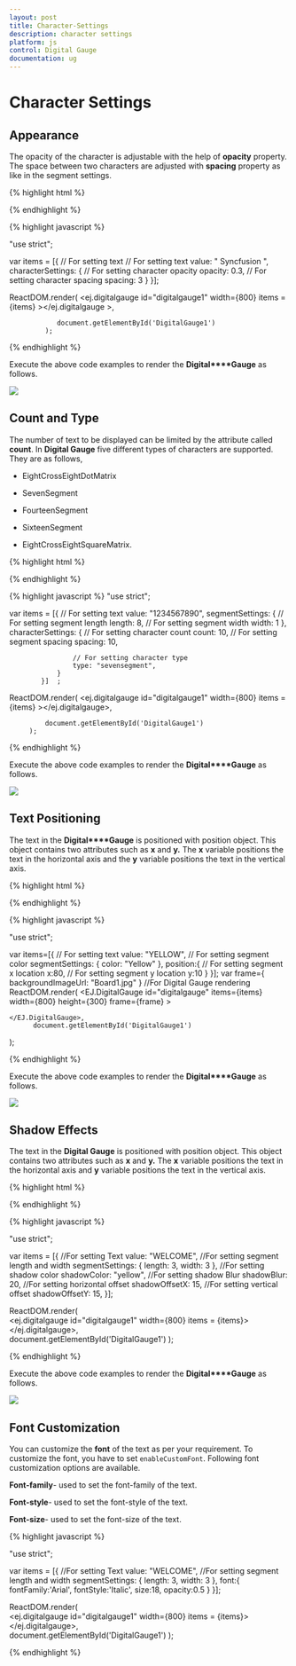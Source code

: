 ```yaml
---
layout: post
title: Character-Settings
description: character settings
platform: js
control: Digital Gauge
documentation: ug
---
```


# Character Settings

## Appearance

The opacity of the character is adjustable with the help of **opacity** property. The space between two characters are adjusted with **spacing** property as like in the segment settings.

{% highlight html %}

<div id="DigitalGauge1"></div>

{% endhighlight %}

{% highlight javascript %}

"use strict";

 var items = [{
  // For setting text
               // For setting text
                value: " Syncfusion ",
                characterSettings: {
                    // For setting character opacity
                    opacity: 0.3,
                    // For setting character spacing
                    spacing: 3
                }
            }];       
        
 ReactDOM.render(
                <ej.digitalgauge id="digitalgauge1" width={800} items = {items} ></ej.digitalgauge >,
                    
                document.getElementById('DigitalGauge1')
             );

{% endhighlight %}


Execute the above code examples to render the **Digital****Gauge** as follows.

![](/js/DigitalGauge/Character-Settings_images/Character-Settings_img1.png)

## Count and Type

The number of text to be displayed can be limited by the attribute called **count**. In **Digital Gauge** five different types of characters are supported. They are as follows, 

  * EightCrossEightDotMatrix

  * SevenSegment

  * FourteenSegment

  * SixteenSegment 

  * EightCrossEightSquareMatrix.

{% highlight html %}

<div id="DigitalGauge1"></div>

{% endhighlight %}

{% highlight javascript %}
"use strict";

 var items = [{
 // For setting text
                value: "1234567890",
                segmentSettings: {
                    // For setting segment length
                    length: 8,
                    // For setting segment width
                    width: 1
                },
                characterSettings: {
                    // For setting character count
                    count: 10,
                    // For setting segment spacing
                    spacing: 10,

                    // For setting character type
                    type: "sevensegment",
                }
            }]  ;       
            
ReactDOM.render(
            <ej.digitalgauge id="digitalgauge1" width={800} items = {items} ></ej.digitalgauge>,
                    
             document.getElementById('DigitalGauge1')
         );


{% endhighlight %}


Execute the above code examples to render the **Digital****Gauge** as follows.

![](/js/DigitalGauge/Character-Settings_images/Character-Settings_img2.png)

## Text Positioning

The text in the **Digital****Gauge** is positioned with position object. This object contains two attributes such as **x** and **y.** The **x** variable positions the text in the horizontal axis and the **y** variable positions the text in the vertical axis.

{% highlight html %}

<div id="DigitalGauge1"></div>

{% endhighlight %}

{% highlight javascript %}

"use strict";

var items=[{
    // For setting text
    value: "YELLOW",
    // For setting segment color
    segmentSettings: { color: "Yellow" },
    position:{
        // For setting segment x location
        x:80,
        // For setting segment y location
        y:10
    }
}];
var frame={
	backgroundImageUrl: "Board1.jpg"
}
//For Digital Gauge rendering
ReactDOM.render(
    <EJ.DigitalGauge id="digitalgauge"
	items={items} width={800} height={300} frame={frame}
    >
                    
    </EJ.DigitalGauge>,
		  document.getElementById('DigitalGauge1')
);

{% endhighlight %}

Execute the above code examples to render the **Digital****Gauge** as follows.


![](/js/DigitalGauge/Character-Settings_images/Character-Settings_img3.png)

## Shadow Effects

The text in the **Digital Gauge** is positioned with position object. This object contains two attributes such as **x** and **y.** The **x** variable positions the text in the horizontal axis and **y** variable positions the text in the vertical axis.

{% highlight html %}

<div id="DigitalGauge1"></div>

{% endhighlight %}

{% highlight javascript %}

"use strict";

 var items = [{
//For setting Text
                value: "WELCOME",
                //For setting segment length and width
                segmentSettings: {
                    length: 3,
                    width: 3
                },
                //For setting shadow color
                shadowColor: "yellow",
                //For setting shadow Blur
                shadowBlur: 20,
                //For setting horizontal offset
                shadowOffsetX: 15,
                //For setting vertical offset
                shadowOffsetY: 15,
            }];   
        
ReactDOM.render(                    
        <ej.digitalgauge id="digitalgauge1" width={800} items = {items}></ej.digitalgauge>,                    
        document.getElementById('DigitalGauge1')
    );
                      


{% endhighlight %}

Execute the above code examples to render the **Digital****Gauge** as follows.

![](/js/DigitalGauge/Character-Settings_images/Character-Settings_img4.png)


## Font Customization

You can customize the **font** of the text as per your requirement. To customize the font, you have to set `enableCustomFont`. Following font customization options are available.

**Font-family**- used to set the font-family of the text.

**Font-style**- used to set the font-style of the text.

**Font-size**- used to set the font-size of the text.

{% highlight javascript %}

"use strict";

 var items = [{
//For setting Text
                value: "WELCOME",
                //For setting segment length and width
                segmentSettings: {
                    length: 3,
                    width: 3
                },
                font:{
                    fontFamily:'Arial',
                    fontStyle:'Italic',
                    size:18,
                    opacity:0.5
                }
            }]; 

ReactDOM.render(                    
        <ej.digitalgauge id="digitalgauge1" width={800} items = {items}></ej.digitalgauge>,                    
        document.getElementById('DigitalGauge1')
    );


{% endhighlight %}


